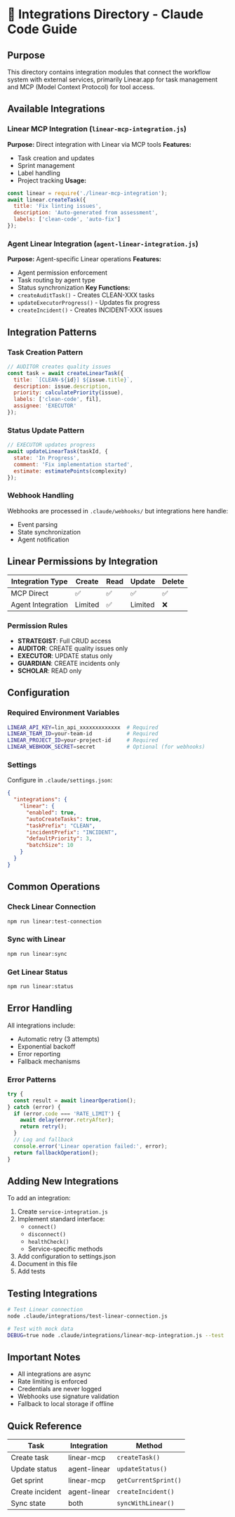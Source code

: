 # 🔌 Integrations Directory - Claude Code Guide

## Purpose

This directory contains integration modules that connect the workflow system with external services, primarily Linear.app for task management and MCP (Model Context Protocol) for tool access.

## Available Integrations

### Linear MCP Integration (`linear-mcp-integration.js`)
**Purpose:** Direct integration with Linear via MCP tools
**Features:**
- Task creation and updates
- Sprint management
- Label handling
- Project tracking
**Usage:**
```javascript
const linear = require('./linear-mcp-integration');
await linear.createTask({
  title: 'Fix linting issues',
  description: 'Auto-generated from assessment',
  labels: ['clean-code', 'auto-fix']
});
```

### Agent Linear Integration (`agent-linear-integration.js`)
**Purpose:** Agent-specific Linear operations
**Features:**
- Agent permission enforcement
- Task routing by agent type
- Status synchronization
**Key Functions:**
- `createAuditTask()` - Creates CLEAN-XXX tasks
- `updateExecutorProgress()` - Updates fix progress
- `createIncident()` - Creates INCIDENT-XXX issues

## Integration Patterns

### Task Creation Pattern
```javascript
// AUDITOR creates quality issues
const task = await createLinearTask({
  title: `[CLEAN-${id}] ${issue.title}`,
  description: issue.description,
  priority: calculatePriority(issue),
  labels: ['clean-code', fil],
  assignee: 'EXECUTOR'
});
```

### Status Update Pattern
```javascript
// EXECUTOR updates progress
await updateLinearTask(taskId, {
  state: 'In Progress',
  comment: 'Fix implementation started',
  estimate: estimatePoints(complexity)
});
```

### Webhook Handling
Webhooks are processed in `.claude/webhooks/` but integrations here handle:
- Event parsing
- State synchronization
- Agent notification

## Linear Permissions by Integration

| Integration Type | Create | Read | Update | Delete |
|-----------------|--------|------|--------|--------|
| MCP Direct | ✅ | ✅ | ✅ | ✅ |
| Agent Integration | Limited | ✅ | Limited | ❌ |

### Permission Rules
- **STRATEGIST**: Full CRUD access
- **AUDITOR**: CREATE quality issues only
- **EXECUTOR**: UPDATE status only
- **GUARDIAN**: CREATE incidents only
- **SCHOLAR**: READ only

## Configuration

### Required Environment Variables
```bash
LINEAR_API_KEY=lin_api_xxxxxxxxxxxxx  # Required
LINEAR_TEAM_ID=your-team-id           # Required
LINEAR_PROJECT_ID=your-project-id     # Required
LINEAR_WEBHOOK_SECRET=secret          # Optional (for webhooks)
```

### Settings
Configure in `.claude/settings.json`:
```json
{
  "integrations": {
    "linear": {
      "enabled": true,
      "autoCreateTasks": true,
      "taskPrefix": "CLEAN",
      "incidentPrefix": "INCIDENT",
      "defaultPriority": 3,
      "batchSize": 10
    }
  }
}
```

## Common Operations

### Check Linear Connection
```bash
npm run linear:test-connection
```

### Sync with Linear
```bash
npm run linear:sync
```

### Get Linear Status
```bash
npm run linear:status
```

## Error Handling

All integrations include:
- Automatic retry (3 attempts)
- Exponential backoff
- Error reporting
- Fallback mechanisms

### Error Patterns
```javascript
try {
  const result = await linearOperation();
} catch (error) {
  if (error.code === 'RATE_LIMIT') {
    await delay(error.retryAfter);
    return retry();
  }
  // Log and fallback
  console.error('Linear operation failed:', error);
  return fallbackOperation();
}
```

## Adding New Integrations

To add an integration:
1. Create `service-integration.js`
2. Implement standard interface:
   - `connect()`
   - `disconnect()`
   - `healthCheck()`
   - Service-specific methods
3. Add configuration to settings.json
4. Document in this file
5. Add tests

## Testing Integrations

```bash
# Test Linear connection
node .claude/integrations/test-linear-connection.js

# Test with mock data
DEBUG=true node .claude/integrations/linear-mcp-integration.js --test
```

## Important Notes

- All integrations are async
- Rate limiting is enforced
- Credentials are never logged
- Webhooks use signature validation
- Fallback to local storage if offline

## Quick Reference

| Task | Integration | Method |
|------|------------|--------|
| Create task | linear-mcp | `createTask()` |
| Update status | agent-linear | `updateStatus()` |
| Get sprint | linear-mcp | `getCurrentSprint()` |
| Create incident | agent-linear | `createIncident()` |
| Sync state | both | `syncWithLinear()` |